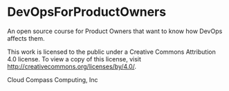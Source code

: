 # DevOpsForProductOwners
An open source course for Product Owners that want to know how DevOps affects them.

This work is licensed to the public under a Creative Commons Attribution 4.0 license. To view a copy of this license, visit http://creativecommons.org/licenses/by/4.0/.

Cloud Compass Computing, Inc

